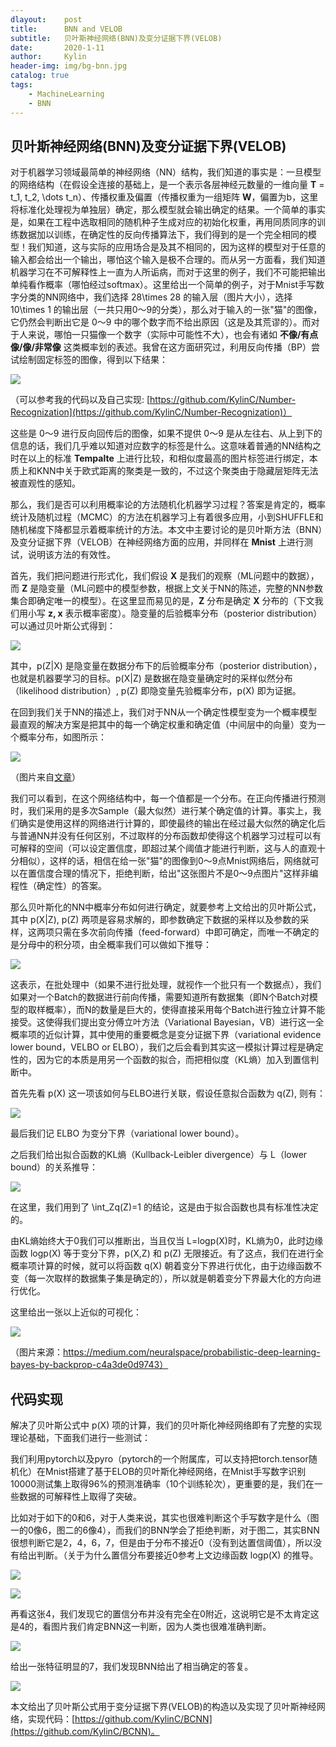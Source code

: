 ```yaml
---
dlayout:    post
title:      BNN and VELOB
subtitle:   贝叶斯神经网络(BNN)及变分证据下界(VELOB)
date:       2020-1-11
author:     Kylin
header-img: img/bg-bnn.jpg
catalog: true
tags:
    - MachineLearning
    - BNN
---
```




## 贝叶斯神经网络(BNN)及变分证据下界(VELOB)

对于机器学习领域最简单的神经网络（NN）结构，我们知道的事实是：一旦模型的网络结构（在假设全连接的基础上，是一个表示各层神经元数量的一维向量 **T** = t_1, t_2, \dots t_n）、传播权重及偏置（传播权重为一组矩阵 **W**，偏置为b，这里将标准化处理视为单独层）确定，那么模型就会输出确定的结果。一个简单的事实是，如果在工程中选取相同的随机种子生成对应的初始化权重，再用同质同序的训练数据加以训练，在确定性的反向传播算法下，我们得到的是一个完全相同的模型！我们知道，这与实际的应用场合是及其不相同的，因为这样的模型对于任意的输入都会给出一个输出，哪怕这个输入是极不合理的。而从另一方面看，我们知道机器学习在不可解释性上一直为人所诟病，而对于这里的例子，我们不可能把输出单纯看作概率（哪怕经过softmax）。这里给出一个简单的例子，对于Mnist手写数字分类的NN网络中，我们选择 28\times 28 的输入层（图片大小），选择 10\times 1 的输出层（一共只用0～9的分类），那么对于输入的一张"猫"的图像，它仍然会判断出它是 0～9 中的哪个数字而不给出原因（这是及其荒谬的）。而对于人来说，哪怕一只猫像一个数字（实际中可能性不大），也会有诸如 **不像/有点像/像/非常像** 这类概率划的表述。我曾在这方面研究过，利用反向传播（BP）尝试绘制固定标签的图像，得到以下结果：

![](http://kylinhub.oss-cn-shanghai.aliyuncs.com/2019-12-15-687474703a2f2f6b796c696e6875622e6f73732d636e2d7368616e676861692e616c6979756e63732e636f6d2f323031392d30352d30312d6261636b5f315f315f372d312e706e67.png)

（可以参考我的代码以及自己实现: [https://github.com/KylinC/Number-Recognization](https://github.com/KylinC/Number-Recognization)）

这些是 0～9 进行反向回传后的图像，如果不提供 0～9 是从左往右、从上到下的信息的话，我们几乎难以知道对应数字的标签是什么。这意味着普通的NN结构之时在以上的标准 **Tempalte** 上进行比较，和相似度最高的图片标签进行绑定，本质上和KNN中关于欧式距离的聚类是一致的，不过这个聚类由于隐藏层矩阵无法被直观性的感知。

那么，我们是否可以利用概率论的方法随机化机器学习过程？答案是肯定的，概率统计及随机过程（MCMC）的方法在机器学习上有着很多应用，小到SHUFFLE和随机梯度下降都显示着概率统计的方法。本文中主要讨论的是贝叶斯方法（BNN）及变分证据下界（VELOB）在神经网络方面的应用，并同样在 **Mnist** 上进行测试，说明该方法的有效性。

首先，我们把问题进行形式化，我们假设 **X** 是我们的观察（ML问题中的数据），而 **Z** 是隐变量（ML问题中的模型参数，根据上文关于NN的陈述，完整的NN参数集合即确定唯一的模型）。在这里显而易见的是，**Z** 分布是确定 **X** 分布的（下文我们用小写 **z, x** 表示概率密度）。隐变量的后验概率分布（posterior distribution）可以通过贝叶斯公式得到：

![](http://kylinhub.oss-cn-shanghai.aliyuncs.com/2020-03-24-%E6%88%AA%E5%B1%8F2020-03-25%E4%B8%8A%E5%8D%881.04.42.png)

其中，p(Z|X) 是隐变量在数据分布下的后验概率分布（posterior distribution），也就是机器要学习的目标。p(X|Z)  是数据在隐变量确定时的采样似然分布（likelihood distribution）, p(Z) 即隐变量先验概率分布，p(X) 即为证据。

在回到我们关于NN的描述上，我们对于NN从一个确定性模型变为一个概率模型最直观的解决方案是把其中的每一个确定权重和确定值（中间层中的向量）变为一个概率分布，如图所示：

![](http://kylinhub.oss-cn-shanghai.aliyuncs.com/2019-12-15-1351564-20190117143408831-2087596912.png)

（图片来自[文章](https://www.cnblogs.com/wuliytTaotao/p/10281766.html)）

我们可以看到，在这个网络结构中，每一个值都是一个分布。在正向传播进行预测时，我们采用的是多次Sample（最大似然）进行某个确定值的计算。事实上，我们确实是使用这样的网络进行计算的，即使最终的输出在经过最大似然的确定化后与普通NN并没有任何区别，不过取样的分布函数却使得这个机器学习过程可以有可解释的空间（可以设定置信度，即超过某个阈值才能进行判断，这与人的直观十分相似），这样的话，相信在给一张"猫"的图像到0～9点Mnist网络后，网络就可以在置信度合理的情况下，拒绝判断，给出"这张图片不是0～9点图片"这样非编程性（确定性）的答案。

那么贝叶斯化的NN中概率分布如何进行确定，就要参考上文给出的贝叶斯公式，其中 p(X|Z), p(Z) 两项是容易求解的，即参数确定下数据的采样以及参数的采样，这两项只需在多次前向传播（feed-forward）中即可确定，而唯一不确定的是分母中的积分项，由全概率我们可以做如下推导：

![](http://kylinhub.oss-cn-shanghai.aliyuncs.com/2020-03-24-%E6%88%AA%E5%B1%8F2020-03-25%E4%B8%8A%E5%8D%881.05.39.png)

这表示，在批处理中（如果不进行批处理，就视作一个批只有一个数据点），我们如果对一个Batch的数据进行前向传播，需要知道所有数据集（即N个Batch对模型的取样概率），而N的数量是巨大的，使得直接采用每个Batch进行独立计算不能接受。这使得我们提出变分傅立叶方法（Variational Bayesian，VB）进行这一全概率项的近似计算，其中使用的重要概念是变分证据下界（variational evidence lower bound，VELBO or ELBO），我们之后会看到其实这一模拟计算过程是确定性的，因为它的本质是用另一个函数的拟合，而把相似度（KL熵）加入到置信判断中。

首先先看 p(X) 这一项该如何与ELBO进行关联，假设任意拟合函数为 ​q(Z)​, 则有：

![](http://kylinhub.oss-cn-shanghai.aliyuncs.com/2020-03-24-%E6%88%AA%E5%B1%8F2020-03-25%E4%B8%8A%E5%8D%881.07.26.png)

最后我们记 ELBO 为变分下界（variational lower bound）。

之后我们给出拟合函数的KL熵（Kullback-Leibler divergence）与 L（lower bound）的关系推导：

![](http://kylinhub.oss-cn-shanghai.aliyuncs.com/2020-03-24-%E6%88%AA%E5%B1%8F2020-03-25%E4%B8%8A%E5%8D%881.08.08.png)

在这里，我们用到了 \int_Zq(Z)=1 的结论，这是由于拟合函数也具有标准性决定的。

由KL熵始终大于0我们可以推断出，当且仅当 L=logp(X)​ 时，KL熵为0，此时边缘函数 logp(X) 等于变分下界，p(X,Z) 和 p(Z) 无限接近。有了这点，我们在进行全概率项计算的时候，就可以将函数 q(X) 朝着变分下界进行优化，由于边缘函数不变（每一次取样的数据集子集是确定的），所以就是朝着变分下界最大化的方向进行优化。

这里给出一张以上近似的可视化：

![](http://kylinhub.oss-cn-shanghai.aliyuncs.com/2019-12-15-%E6%88%AA%E5%B1%8F2019-12-15%E4%B8%8B%E5%8D%883.20.18.png)

（图片来源：https://medium.com/neuralspace/probabilistic-deep-learning-bayes-by-backprop-c4a3de0d9743）

## 代码实现

解决了贝叶斯公式中 p(X) 项的计算，我们的贝叶斯化神经网络即有了完整的实现理论基础，下面我们进行一些测试：

我们利用pytorch以及pyro（pytorch的一个附属库，可以支持把torch.tensor随机化）在Mnist搭建了基于ELOB的贝叶斯化神经网络，在Mnist手写数字识别10000测试集上取得96%的预测准确率（10个训练轮次），更重要的是，我们在一些数据的可解释性上取得了突破。

比如对于如下的0和6，对于人类来说，其实也很难判断这个手写数字是什么（图一的0像6，图二的6像4），而我们的BNN学会了拒绝判断，对于图二，其实BNN很想判断它是2，4，6，7，但是由于分布不接近0（没有到达置信阈值），所以没有给出判断。（关于为什么置信分布要接近0参考上文边缘函数 logp(X) 的推导。

![](http://kylinhub.oss-cn-shanghai.aliyuncs.com/2019-12-15-%E6%88%AA%E5%B1%8F2019-12-15%E4%B8%8B%E5%8D%884.53.43.png)

![](http://kylinhub.oss-cn-shanghai.aliyuncs.com/2019-12-15-%E6%88%AA%E5%B1%8F2019-12-15%E4%B8%8B%E5%8D%884.53.31.png)

再看这张4，我们发现它的置信分布并没有完全在0附近，这说明它是不太肯定这是4的，看图片我们肯定BNN这一判断，因为人类也很难准确判断。

![](http://kylinhub.oss-cn-shanghai.aliyuncs.com/2019-12-15-%E6%88%AA%E5%B1%8F2019-12-15%E4%B8%8B%E5%8D%884.54.36.png)

给出一张特征明显的7，我们发现BNN给出了相当确定的答复。

![](http://kylinhub.oss-cn-shanghai.aliyuncs.com/2019-12-15-%E6%88%AA%E5%B1%8F2019-12-15%E4%B8%8B%E5%8D%884.54.47.png)

本文给出了贝叶斯公式用于变分证据下界(VELOB)的构造以及实现了贝叶斯神经网络，实现代码：[https://github.com/KylinC/BCNN](https://github.com/KylinC/BCNN)。